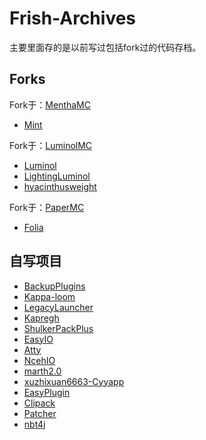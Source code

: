 # Frish-Archives

主要里面存的是以前写过包括fork过的代码存档。

## Forks

Fork于：[MenthaMC](https://github.com/MenthaMC)
 - [Mint](https://github.com/FrishArchvies/Mint)

Fork于：[LuminolMC](https://github.com/LuminolMC/)
 - [Luminol](https://github.com/FrishArchvies/Luminol)
 - [LightingLuminol](https://github.com/FrishArchvies/LightingLuminol)
 - [hyacinthusweight](https://github.com/FrishArchives/hyacinthusweight)

Fork于：[PaperMC](https://github.com/PaperMC)
 - [Folia](https://github.com/FrishArchives/Folia)

## 自写项目
 - [BackupPlugins](https://github.com/FrishArchives/BackupPlugins)
 - [Kappa-loom](https://github.com/FrishArchives/Kappa-loom)
 - [LegacyLauncher](https://github.com/FrishArchives/LegacyLauncher)
 - [Kapregh](https://github.com/FrishArchives/Kapregh)
 - [ShulkerPackPlus](https://github.com/FrishArchives/ShulkerPackPlus)
 - [EasyIO](https://github.com/FrishArchives/EasyIO)
 - [Atty](https://github.com/FrishArchives/Atty)
 - [NcehIO](https://github.com/FrishArchives/NcehIO)
 - [marth2.0](https://github.com/FrishArchives/marth2.0)
 - [xuzhixuan6663-Cyyapp](https://github.com/FrishArchives/xuzhixuan6663-Cyyapp)
 - [EasyPlugin](https://github.com/FrishArchives/EasyPlugin)
 - [Clipack](https://github.com/FrishArchives/Clipack)
 - [Patcher](https://github.com/FrishArchives/Patcher)
 - [nbt4j](https://github.com/FrishArchives/nbt4j)
